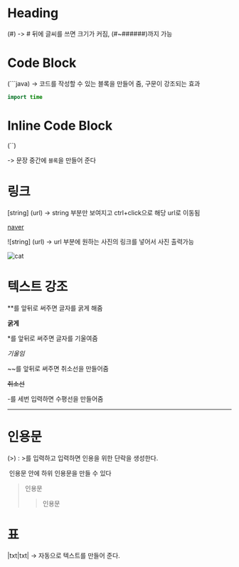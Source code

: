 # Heading

(#) -> # 뒤에 글씨를 쓰면 크기가 커짐, (#~######)까지 가능



# Code Block

(```java) -> 코드를 작성할 수 있는 블록을 만들어 줌, 구문이 강조되는 효과

```java
import time
```



# Inline Code Block

(``) 

-> 문장 중간에 `블록`을 만들어 준다



# 링크

[string] (url) -> string 부분만 보여지고 ctrl+click으로 해당 url로 이동됨

[naver](https://www.naver.com/)

![string] (url) -> url 부분에 원하는 사진의 링크를 넣어서 사진 출력가능

![cat](C:\Users\Administrator\Desktop\TIL\markdown\cat.jpg)

# 텍스트 강조

**를 앞뒤로 써주면 글자를 굵게 해줌  

**굵게**

*를 앞뒤로 써주면 글자를 기울여줌

*기울임*

~~를 앞뒤로 써주면 취소선을 만들어줌

~~취소선~~

-를 세번 입력하면 수평선을 만들어줌

---



# 인용문

(>) : >를 입력하고 입력하면 인용을 위한 단락을 생성한다.

​      인용문 안에 하위 인용문을 만들 수 있다

> 인용문
>
> > 인용문
> >
> > 

# 표

|txt|txt| -> 자동으로 텍스트를 만들어 준다.



